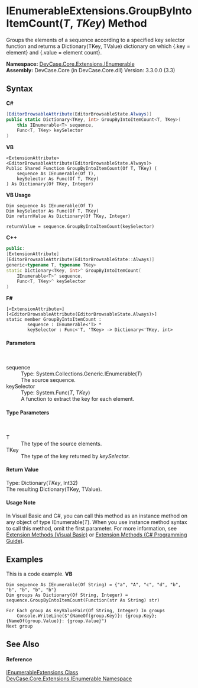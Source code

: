 # IEnumerableExtensions.GroupByIntoItemCount(*T*, *TKey*) Method 
 

Groups the elements of a sequence according to a specified key selector function and returns a Dictionary(TKey, TValue) dictionary on which {.key = element} and {.value = element count}.

**Namespace:**&nbsp;<a href="N_DevCase_Core_Extensions_IEnumerable">DevCase.Core.Extensions.IEnumerable</a><br />**Assembly:**&nbsp;DevCase.Core (in DevCase.Core.dll) Version: 3.3.0.0 (3.3)

## Syntax

**C#**<br />
``` C#
[EditorBrowsableAttribute(EditorBrowsableState.Always)]
public static Dictionary<TKey, int> GroupByIntoItemCount<T, TKey>(
	this IEnumerable<T> sequence,
	Func<T, TKey> keySelector
)

```

**VB**<br />
``` VB
<ExtensionAttribute>
<EditorBrowsableAttribute(EditorBrowsableState.Always)>
Public Shared Function GroupByIntoItemCount(Of T, TKey) ( 
	sequence As IEnumerable(Of T),
	keySelector As Func(Of T, TKey)
) As Dictionary(Of TKey, Integer)
```

**VB Usage**<br />
``` VB Usage
Dim sequence As IEnumerable(Of T)
Dim keySelector As Func(Of T, TKey)
Dim returnValue As Dictionary(Of TKey, Integer)

returnValue = sequence.GroupByIntoItemCount(keySelector)
```

**C++**<br />
``` C++
public:
[ExtensionAttribute]
[EditorBrowsableAttribute(EditorBrowsableState::Always)]
generic<typename T, typename TKey>
static Dictionary<TKey, int>^ GroupByIntoItemCount(
	IEnumerable<T>^ sequence, 
	Func<T, TKey>^ keySelector
)
```

**F#**<br />
``` F#
[<ExtensionAttribute>]
[<EditorBrowsableAttribute(EditorBrowsableState.Always)>]
static member GroupByIntoItemCount : 
        sequence : IEnumerable<'T> * 
        keySelector : Func<'T, 'TKey> -> Dictionary<'TKey, int> 

```


#### Parameters
&nbsp;<dl><dt>sequence</dt><dd>Type: System.Collections.Generic.IEnumerable(*T*)<br />The source sequence.</dd><dt>keySelector</dt><dd>Type: System.Func(*T*, *TKey*)<br />A function to extract the key for each element.</dd></dl>

#### Type Parameters
&nbsp;<dl><dt>T</dt><dd>The type of the source elements.</dd><dt>TKey</dt><dd>The type of the key returned by *keySelector*.</dd></dl>

#### Return Value
Type: Dictionary(*TKey*, Int32)<br />The resulting Dictionary(TKey, TValue).

#### Usage Note
In Visual Basic and C#, you can call this method as an instance method on any object of type IEnumerable(*T*). When you use instance method syntax to call this method, omit the first parameter. For more information, see <a href="https://docs.microsoft.com/dotnet/visual-basic/programming-guide/language-features/procedures/extension-methods">Extension Methods (Visual Basic)</a> or <a href="https://docs.microsoft.com/dotnet/csharp/programming-guide/classes-and-structs/extension-methods">Extension Methods (C# Programming Guide)</a>.

## Examples
This is a code example. 
**VB**<br />
``` VB
Dim sequence As IEnumerable(Of String) = {"a", "A", "c", "d", "b", "b", "b", "b", "b"}
Dim groups As Dictionary(Of String, Integer) = sequence.GroupByIntoItemCount(Function(str As String) str)

For Each group As KeyValuePair(Of String, Integer) In groups
    Console.WriteLine($"{NameOf(group.Key)}: {group.Key}; {NameOf(group.Value)}: {group.Value}")
Next group
```


## See Also


#### Reference
<a href="T_DevCase_Core_Extensions_IEnumerable_IEnumerableExtensions">IEnumerableExtensions Class</a><br /><a href="N_DevCase_Core_Extensions_IEnumerable">DevCase.Core.Extensions.IEnumerable Namespace</a><br />
